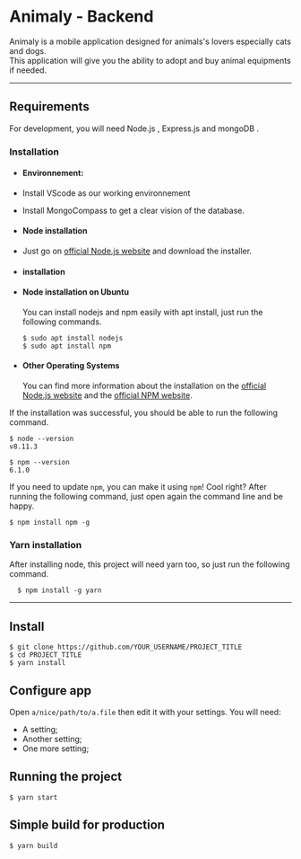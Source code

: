 # Animaly - Backend

Animaly is a mobile application designed for animals's lovers especially cats and dogs. </br>
This application will give you the ability to adopt and buy animal equipments if needed. </br>


---
## Requirements

For development, you will need Node.js , Express.js and mongoDB . </br>

### Installation
  - #### Environnement:
  - Install VScode as our working environnement
  - Install MongoCompass to get a clear vision of the database.




- #### Node installation 
- 
  Just go on [official Node.js website](https://nodejs.org/) and download the installer.

- ####  installation 
- #### Node installation on Ubuntu

  You can install nodejs and npm easily with apt install, just run the following commands.

      $ sudo apt install nodejs
      $ sudo apt install npm

- #### Other Operating Systems
  You can find more information about the installation on the [official Node.js website](https://nodejs.org/) and the [official NPM website](https://npmjs.org/).

If the installation was successful, you should be able to run the following command.

    $ node --version
    v8.11.3

    $ npm --version
    6.1.0

If you need to update `npm`, you can make it using `npm`! Cool right? After running the following command, just open again the command line and be happy.

    $ npm install npm -g

###
### Yarn installation
  After installing node, this project will need yarn too, so just run the following command.

      $ npm install -g yarn

---

## Install

    $ git clone https://github.com/YOUR_USERNAME/PROJECT_TITLE
    $ cd PROJECT_TITLE
    $ yarn install

## Configure app

Open `a/nice/path/to/a.file` then edit it with your settings. You will need:

- A setting;
- Another setting;
- One more setting;

## Running the project

    $ yarn start

## Simple build for production

    $ yarn build
